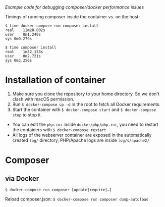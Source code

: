 _Example code for debugging composer/docker performance issues_

Timings of running composer inside the container vs. on the host:

    $ time docker-compose run composer install
    real	12m28.002s
    user	0m1.240s
    sys	0m0.279s

    $ time composer install
    real	1m32.133s
    user	0m2.721s
    sys	0m3.256s


# Installation of container

1. Make sure you clone the repository to your home directory. So we don't clash with macOS permission.
2. Run `$ docker-compose up -d` in the root to fetch all Docker requirements.
3. Start the container with `$ docker-compose start` and `$ docker-compose stop` to stop it.

- You can edit the `php.ini` inside `docker/php/php.ini`, you need to restart the containers with `$ docker-compose restart`
- All logs of the webserver container are exposed in the automatically created `log/` directory, PHP/Apache logs are inside `log/s/apache2/`

# Composer

## via Docker

`$ docker-compose run composer [update|require|…]`

Reload composer.json: `$ docker-compose run composer dump-autoload`

